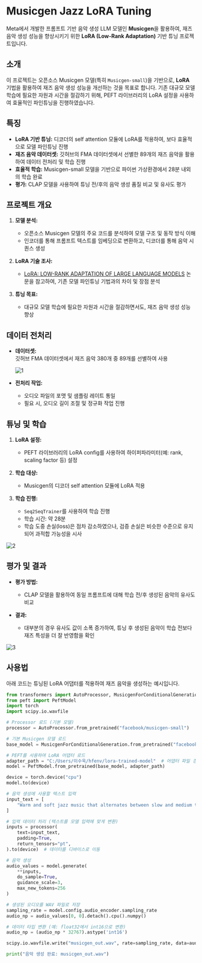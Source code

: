 # Musicgen Jazz LoRA Tuning

Meta에서 개발한 프롬프트 기반 음악 생성 LLM 모델인 **Musicgen**을 활용하여, 재즈 음악 생성 성능을 향상시키기 위한 **LoRA (Low-Rank Adaptation)** 기반 튜닝 프로젝트입니다.

## 소개

이 프로젝트는 오픈소스 Musicgen 모델(특히 `Musicgen-small`)을 기반으로, **LoRA** 기법을 활용하여 재즈 음악 생성 성능을 개선하는 것을 목표로 합니다. 기존 대규모 모델 학습에 필요한 자원과 시간을 절감하기 위해, PEFT 라이브러리의 LoRA 설정을 사용하여 효율적인 파인튜닝을 진행하였습니다.

## 특징

- **LoRA 기반 튜닝:** 디코더의 self attention 모듈에 LoRA를 적용하여, 보다 효율적으로 모델 파인튜닝 진행
- **재즈 음악 데이터셋:** 깃허브의 FMA 데이터셋에서 선별한 89개의 재즈 음악을 활용하여 데이터 전처리 및 학습 진행
- **효율적 학습:** Musicgen-small 모델을 기반으로 파이썬 가상환경에서 28분 내외의 학습 완료
- **평가:** CLAP 모델을 사용하여 튜닝 전/후의 음악 생성 품질 비교 및 유사도 평가

## 프로젝트 개요

1. **모델 분석:**  
   - 오픈소스 Musicgen 모델의 주요 코드를 분석하여 모델 구조 및 동작 방식 이해  
   - 인코더를 통해 프롬프트 텍스트를 임베딩으로 변환하고, 디코더를 통해 음악 시퀀스 생성

2. **LoRA 기술 조사:**  
   - [LoRA: LOW-RANK ADAPTATION OF LARGE LANGUAGE MODELS](https://arxiv.org/abs/2106.09685) 논문을 참고하여, 기존 모델 파인튜닝 기법과의 차이 및 장점 분석

3. **튜닝 목표:**  
   - 대규모 모델 학습에 필요한 자원과 시간을 절감하면서도, 재즈 음악 생성 성능 향상

## 데이터 전처리

- **데이터셋:**  
  깃허브 FMA 데이터셋에서 재즈 음악 380개 중 89개를 선별하여 사용
  
  ![1](https://github.com/user-attachments/assets/1779fcf3-0cb8-4ce5-a7b5-d1427ef893ef)


- **전처리 작업:**  
  - 오디오 파일의 포맷 및 샘플링 레이트 통일  
  - 필요 시, 오디오 길이 조절 및 정규화 작업 진행

## 튜닝 및 학습

1. **LoRA 설정:**  
   - PEFT 라이브러리의 LoRA config를 사용하여 하이퍼파라미터(예: rank, scaling factor 등) 설정

2. **학습 대상:**  
   - Musicgen의 디코더 self attention 모듈에 LoRA 적용

3. **학습 진행:**  
   - `Seq2SeqTrainer`를 사용하여 학습 진행
   - 학습 시간: 약 28분
   - 학습 도중 손실(loss)은 점차 감소하였으나, 검증 손실은 비슷한 수준으로 유지되어 과적합 가능성을 시사
  
![2](https://github.com/user-attachments/assets/a9887638-f570-4397-b93b-73afb1b7aff6)


## 평가 및 결과

- **평가 방법:**  
  - CLAP 모델을 활용하여 동일 프롬프트에 대해 학습 전/후 생성된 음악의 유사도 비교

- **결과:**  
  - 대부분의 경우 유사도 값이 소폭 증가하여, 튜닝 후 생성된 음악이 학습 전보다 재즈 특성을 더 잘 반영함을 확인

![3](https://github.com/user-attachments/assets/20f92625-270f-4a52-8cd2-d6b7c66f33bc)


## 사용법

아래 코드는 튜닝된 LoRA 어댑터를 적용하여 재즈 음악을 생성하는 예시입니다.

```python
from transformers import AutoProcessor, MusicgenForConditionalGeneration
from peft import PeftModel
import torch
import scipy.io.wavfile

# Processor 로드 (기본 모델)
processor = AutoProcessor.from_pretrained("facebook/musicgen-small")

# 기본 Musicgen 모델 로드
base_model = MusicgenForConditionalGeneration.from_pretrained("facebook/musicgen-small")

# PEFT를 사용하여 LoRA 어댑터 로드
adapter_path = "C:/Users/이수욱/hfenv/lora-trained-model"  # 어댑터 파일 경로
model = PeftModel.from_pretrained(base_model, adapter_path)

device = torch.device("cpu")
model.to(device)

# 음악 생성에 사용할 텍스트 입력
input_text = [
    "Warm and soft jazz music that alternates between slow and medium tempos based on a swing rhythm using drums and jazz piano"
]

# 입력 데이터 처리 (텍스트를 모델 입력에 맞게 변환)
inputs = processor(
    text=input_text,
    padding=True,
    return_tensors="pt",
).to(device)  # 데이터를 디바이스로 이동

# 음악 생성
audio_values = model.generate(
    **inputs,
    do_sample=True,
    guidance_scale=3,
    max_new_tokens=256
)

# 생성된 오디오를 WAV 파일로 저장
sampling_rate = model.config.audio_encoder.sampling_rate
audio_np = audio_values[0, 0].detach().cpu().numpy()

# 데이터 타입 변환 (예: float32에서 int16으로 변환)
audio_np = (audio_np * 32767).astype('int16')

scipy.io.wavfile.write("musicgen_out.wav", rate=sampling_rate, data=audio_np)

print("음악 생성 완료: musicgen_out.wav")

